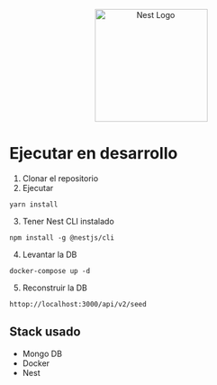 <p align="center">
  <a href="http://nestjs.com/" target="blank"><img src="https://nestjs.com/img/logo-small.svg" width="200" alt="Nest Logo" /></a>
</p>

# Ejecutar en desarrollo  

1. Clonar el repositorio
2. Ejecutar
```
yarn install
```
3. Tener Nest CLI instalado
```
npm install -g @nestjs/cli
```
4. Levantar la DB
```
docker-compose up -d
```
5. Reconstruir la DB
```
httop://localhost:3000/api/v2/seed
```

## Stack usado
* Mongo DB
* Docker
* Nest